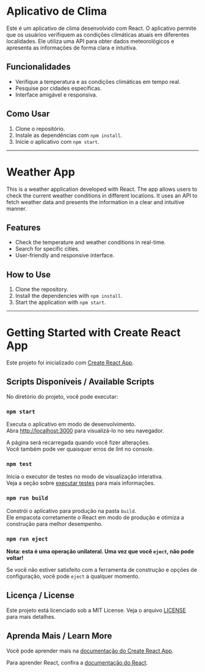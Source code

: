 # Aplicativo de Clima

Este é um aplicativo de clima desenvolvido com React. O aplicativo permite que os usuários verifiquem as condições climáticas atuais em diferentes localidades. Ele utiliza uma API para obter dados meteorológicos e apresenta as informações de forma clara e intuitiva.

## Funcionalidades

- Verifique a temperatura e as condições climáticas em tempo real.
- Pesquise por cidades específicas.
- Interface amigável e responsiva.

## Como Usar

1. Clone o repositório.
2. Instale as dependências com `npm install`.
3. Inicie o aplicativo com `npm start`.

---

# Weather App

This is a weather application developed with React. The app allows users to check the current weather conditions in different locations. It uses an API to fetch weather data and presents the information in a clear and intuitive manner.

## Features

- Check the temperature and weather conditions in real-time.
- Search for specific cities.
- User-friendly and responsive interface.

## How to Use

1. Clone the repository.
2. Install the dependencies with `npm install`.
3. Start the application with `npm start`.

---

# Getting Started with Create React App

Este projeto foi inicializado com [Create React App](https://github.com/facebook/create-react-app).

## Scripts Disponíveis / Available Scripts

No diretório do projeto, você pode executar:

### `npm start`

Executa o aplicativo em modo de desenvolvimento.\
Abra [http://localhost:3000](http://localhost:3000) para visualizá-lo no seu navegador.

A página será recarregada quando você fizer alterações.\
Você também pode ver quaisquer erros de lint no console.

### `npm test`

Inicia o executor de testes no modo de visualização interativa.\
Veja a seção sobre [executar testes](https://facebook.github.io/create-react-app/docs/running-tests) para mais informações.

### `npm run build`

Constrói o aplicativo para produção na pasta `build`.\
Ele empacota corretamente o React em modo de produção e otimiza a construção para melhor desempenho.

### `npm run eject`

**Nota: esta é uma operação unilateral. Uma vez que você `eject`, não pode voltar!**

Se você não estiver satisfeito com a ferramenta de construção e opções de configuração, você pode `eject` a qualquer momento.

## Licença / License

Este projeto está licenciado sob a MIT License. Veja o arquivo [LICENSE](LICENSE) para mais detalhes.

## Aprenda Mais / Learn More

Você pode aprender mais na [documentação do Create React App](https://facebook.github.io/create-react-app/docs/getting-started).

Para aprender React, confira a [documentação do React](https://reactjs.org/).
